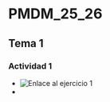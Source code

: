 # PMDM_25_26
## Tema 1
### Actividad 1
- ![Enlace al ejercicio 1](actividades/app/src/main/java/com/mm/actividades/ejercicios/UD1/Actividad1/ejer1.kt)
- 